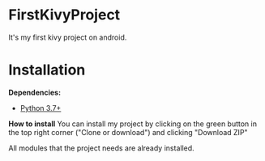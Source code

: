 # FirstKivyProject
It's my first kivy project on android.

# Installation
**Dependencies:**
+ [Python 3.7+](https://www.python.org)

**How to install**
You can install my project by clicking on the green button in the top right corner ("Clone or download") and clicking "Download ZIP"

All modules that the project needs are already installed.

